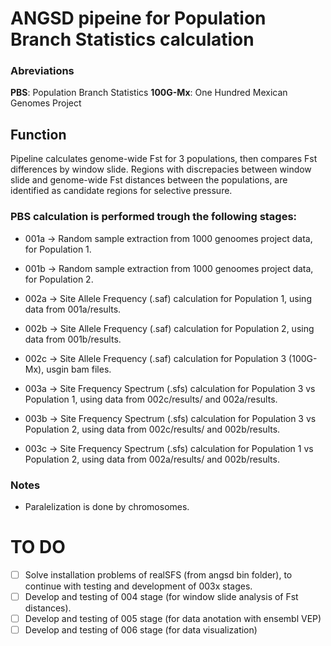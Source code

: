 # ANGSD pipeine for Population Branch Statistics calculation

### Abreviations
**PBS**: Population Branch Statistics
**100G-Mx**: One Hundred Mexican Genomes Project

## Function
Pipeline calculates genome-wide Fst for 3 populations, then compares Fst differences by window slide.
Regions with discrepacies between window slide and genome-wide Fst distances between the populations, are identified as candidate regions for selective pressure.

### PBS calculation is performed trough the following stages:

- 001a -> Random sample extraction from 1000 genoomes project data, for Population 1.

- 001b -> Random sample extraction from 1000 genoomes project data, for Population 2.

- 002a -> Site Allele Frequency (.saf) calculation for Population 1, using data from 001a/results.

- 002b -> Site Allele Frequency (.saf) calculation for Population 2, using data from 001b/results.

- 002c -> Site Allele Frequency (.saf) calculation for Population 3 (100G-Mx), usgin bam files.

- 003a -> Site Frequency Spectrum (.sfs) calculation for Population 3 vs Population 1, using data from 002c/results/ and 002a/results.

- 003b -> Site Frequency Spectrum (.sfs) calculation for Population 3 vs Population 2, using data from 002c/results/ and 002b/results.

- 003c -> Site Frequency Spectrum (.sfs) calculation for Population 1 vs Population 2, using data from 002a/results/ and 002b/results.

### Notes

- Paralelization is done by chromosomes.

# **TO DO**
- [ ] Solve installation problems of realSFS (from angsd bin folder), to continue with testing and development of 003x stages.
- [ ] Develop and testing of 004 stage (for window slide analysis of Fst distances).
- [ ] Develop and testing of 005 stage (for data anotation with ensembl VEP)
- [ ] Develop and testing of 006 stage (for data visualization)